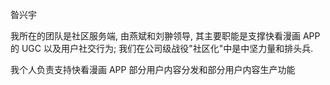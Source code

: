 昝兴宇

我所在的团队是社区服务端, 由燕斌和刘翀领导, 其主要职能是支撑快看漫画 APP 的 UGC 以及用户社交行为; 我们在公司级战役"社区化"中是中坚力量和排头兵.

我个人负责支持快看漫画 APP 部分用户内容分发和部分用户内容生产功能